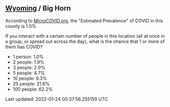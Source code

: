 
## [Wyoming](/united-states/wyoming) / Big Horn

According to [MicroCOVID.org](http://microcovid.org),
the "Estimated Prevalence" of COVID in this county is 1.0%

If you interact with a certain number of people in this location
(all at once in a group, or spread out across the day), what is the chance that
1 or more of them has COVID?

- 1 person: 1.0%
- 2 people: 1.9%
- 3 people: 2.9%
- 5 people: 4.7%
- 10 people: 9.3%
- 25 people: 21.6%
- 100 people: 62.2%

Last updated: 2022-01-24 00:37:56.255159 UTC
